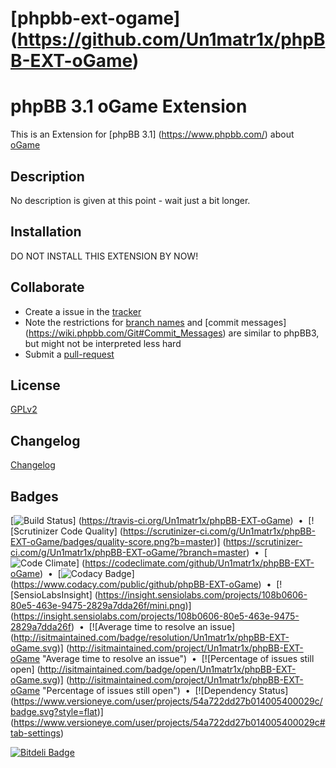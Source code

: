 [phpbb-ext-ogame] (https://github.com/Un1matr1x/phpBB-EXT-oGame)
==================

# phpBB 3.1 oGame Extension

This is an Extension for [phpBB 3.1] (https://www.phpbb.com/) about [oGame](http://gameforge.com/)


## Description

No description is given at this point - wait just a bit longer.


## Installation

DO NOT INSTALL THIS EXTENSION BY NOW!

## Collaborate

* Create a issue in the [tracker](https://github.com/Un1matr1x/phpBB-EXT-oGame/issues)
* Note the restrictions for [branch names](https://wiki.phpbb.com/Git#Branch_Names) and [commit messages]
(https://wiki.phpbb.com/Git#Commit_Messages) are similar to phpBB3, but might not be interpreted less hard
* Submit a [pull-request](https://github.com/Un1matr1x/phpBB-EXT-oGame/pulls)

## License

[GPLv2](LICENSE)

## Changelog

[Changelog](CHANGELOG.md)

## Badges

[![Build Status](https://travis-ci.org/Un1matr1x/phpBB-EXT-oGame.svg)]
(https://travis-ci.org/Un1matr1x/phpBB-EXT-oGame)
&nbsp;&bull;&nbsp;
[![Scrutinizer Code Quality]
(https://scrutinizer-ci.com/g/Un1matr1x/phpBB-EXT-oGame/badges/quality-score.png?b=master)]
(https://scrutinizer-ci.com/g/Un1matr1x/phpBB-EXT-oGame/?branch=master)
&nbsp;&bull;&nbsp;
[![Code Climate](https://codeclimate.com/github/Un1matr1x/phpBB-EXT-oGame/badges/gpa.svg)]
(https://codeclimate.com/github/Un1matr1x/phpBB-EXT-oGame)
&nbsp;&bull;&nbsp;
[![Codacy Badge](https://www.codacy.com/project/badge/b4d3eff7a48c4fd69bb3fa70f2829c36)]
(https://www.codacy.com/public/github/phpBB-EXT-oGame)
&nbsp;&bull;&nbsp;
[![SensioLabsInsight]
(https://insight.sensiolabs.com/projects/108b0606-80e5-463e-9475-2829a7dda26f/mini.png)]
(https://insight.sensiolabs.com/projects/108b0606-80e5-463e-9475-2829a7dda26f)
&nbsp;&bull;&nbsp;
[![Average time to resolve an issue]
(http://isitmaintained.com/badge/resolution/Un1matr1x/phpBB-EXT-oGame.svg)]
(http://isitmaintained.com/project/Un1matr1x/phpBB-EXT-oGame "Average time to resolve an issue")
&nbsp;&bull;&nbsp;
[![Percentage of issues still open]
(http://isitmaintained.com/badge/open/Un1matr1x/phpBB-EXT-oGame.svg)]
(http://isitmaintained.com/project/Un1matr1x/phpBB-EXT-oGame "Percentage of issues still open")
&nbsp;&bull;&nbsp;
[![Dependency Status]
(https://www.versioneye.com/user/projects/54a722dd27b014005400029c/badge.svg?style=flat)]
(https://www.versioneye.com/user/projects/54a722dd27b014005400029c#tab-settings)


[![Bitdeli Badge](https://d2weczhvl823v0.cloudfront.net/Un1matr1x/phpbb-ext-ogame/trend.png)](https://bitdeli.com/free "Bitdeli Badge")

